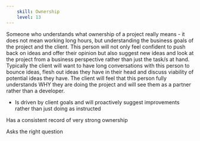 ```yaml
---
    skill: Ownership
    level: 13
---
```

Someone who understands what ownership of a project really means - it does not mean working long hours, but understanding the business goals of the project and the client. This person will not only feel confident to push back on ideas and offer their opinion but also suggest new ideas and look at the project from a business perspective rather than just the task/s at hand. Typically the client will want to have long conversations with this person to bounce ideas, flesh out ideas they have in their head and discuss viability of potential ideas they have. The client will feel that this person fully understands WHY they are doing the project and will see them as a partner rather than a developer.

- Is driven by client goals and will proactively suggest improvements rather than just doing as instructed

Has a consistent record of very strong ownership

Asks the right question
